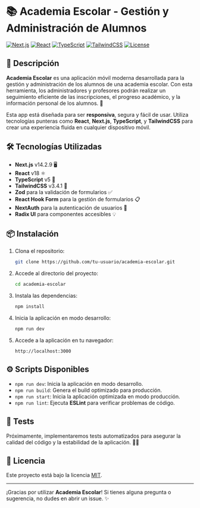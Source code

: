 # 📚 Academia Escolar - Gestión y Administración de Alumnos

[![Next.js](https://img.shields.io/badge/Next.js-v14.2.9-blue.svg)](https://nextjs.org/)
[![React](https://img.shields.io/badge/React-v18-blue.svg)](https://reactjs.org/)
[![TypeScript](https://img.shields.io/badge/TypeScript-v5-blue.svg)](https://www.typescriptlang.org/)
[![TailwindCSS](https://img.shields.io/badge/TailwindCSS-v3.4.1-blue.svg)](https://tailwindcss.com/)
[![License](https://img.shields.io/badge/License-MIT-green.svg)](LICENSE)

## 🚀 Descripción

**Academia Escolar** es una aplicación móvil moderna desarrollada para la gestión y administración de los alumnos de una academia escolar. Con esta herramienta, los administradores y profesores podrán realizar un seguimiento eficiente de las inscripciones, el progreso académico, y la información personal de los alumnos. 🏫

Esta app está diseñada para ser **responsiva**, segura y fácil de usar. Utiliza tecnologías punteras como **React**, **Next.js**, **TypeScript**, y **TailwindCSS** para crear una experiencia fluida en cualquier dispositivo móvil.

## 🛠️ Tecnologías Utilizadas

- **Next.js** v14.2.9 🖥️
- **React** v18 ⚛️
- **TypeScript** v5 📝
- **TailwindCSS** v3.4.1 🎨
- **Zod** para la validación de formularios ✅
- **React Hook Form** para la gestión de formularios 📋
- **NextAuth** para la autenticación de usuarios 🔐
- **Radix UI** para componentes accesibles 💡

## 📦 Instalación

1. Clona el repositorio:

   ```bash
   git clone https://github.com/tu-usuario/academia-escolar.git
   ```

2. Accede al directorio del proyecto:

   ```bash
   cd academia-escolar
   ```

3. Instala las dependencias:

   ```bash
   npm install
   ```

4. Inicia la aplicación en modo desarrollo:

   ```bash
   npm run dev
   ```

5. Accede a la aplicación en tu navegador:

   ```
   http://localhost:3000
   ```

## ⚙️ Scripts Disponibles

- `npm run dev`: Inicia la aplicación en modo desarrollo.
- `npm run build`: Genera el build optimizado para producción.
- `npm run start`: Inicia la aplicación optimizada en modo producción.
- `npm run lint`: Ejecuta **ESLint** para verificar problemas de código.

## 🧪 Tests

Próximamente, implementaremos tests automatizados para asegurar la calidad del código y la estabilidad de la aplicación. 🧑‍💻

## 📜 Licencia

Este proyecto está bajo la licencia [MIT](./LICENSE).

---

¡Gracias por utilizar **Academia Escolar**! Si tienes alguna pregunta o sugerencia, no dudes en abrir un issue. ✨

```

```
